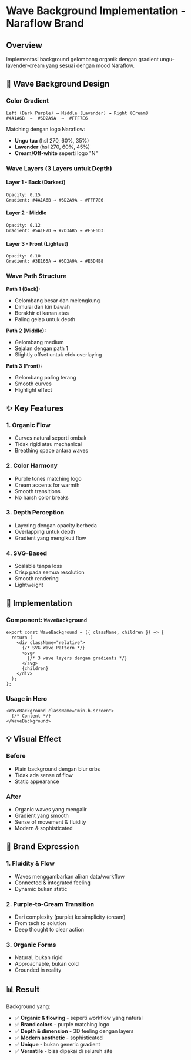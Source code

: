 # Wave Background Implementation - Naraflow Brand

## Overview
Implementasi background gelombang organik dengan gradient ungu-lavender-cream yang sesuai dengan mood Naraflow.

## 🎨 Wave Background Design

### Color Gradient
```
Left (Dark Purple) → Middle (Lavender) → Right (Cream)
#4A1A6B  →  #6D2A9A  →  #FFF7E6
```

Matching dengan logo Naraflow:
- **Ungu tua** (hsl 270, 60%, 35%)
- **Lavender** (hsl 270, 60%, 45%)
- **Cream/Off-white** seperti logo "N"

### Wave Layers (3 Layers untuk Depth)

#### Layer 1 - Back (Darkest)
```tsx
Opacity: 0.15
Gradient: #4A1A6B → #6D2A9A → #FFF7E6
```

#### Layer 2 - Middle
```tsx
Opacity: 0.12
Gradient: #5A1F7D → #7D3AB5 → #F5E6D3
```

#### Layer 3 - Front (Lightest)
```tsx
Opacity: 0.10
Gradient: #3E165A → #6D2A9A → #E6D4B8
```

### Wave Path Structure

**Path 1 (Back):**
- Gelombang besar dan melengkung
- Dimulai dari kiri bawah
- Berakhir di kanan atas
- Paling gelap untuk depth

**Path 2 (Middle):**
- Gelombang medium
- Sejalan dengan path 1
- Slightly offset untuk efek overlaying

**Path 3 (Front):**
- Gelombang paling terang
- Smooth curves
- Highlight effect

## ✨ Key Features

### 1. Organic Flow
- Curves natural seperti ombak
- Tidak rigid atau mechanical
- Breathing space antara waves

### 2. Color Harmony
- Purple tones matching logo
- Cream accents for warmth
- Smooth transitions
- No harsh color breaks

### 3. Depth Perception
- Layering dengan opacity berbeda
- Overlapping untuk depth
- Gradient yang mengikuti flow

### 4. SVG-Based
- Scalable tanpa loss
- Crisp pada semua resolution
- Smooth rendering
- Lightweight

## 🎯 Implementation

### Component: `WaveBackground`
```tsx
export const WaveBackground = ({ className, children }) => {
  return (
    <div className="relative">
      {/* SVG Wave Pattern */}
      <svg>
        {/* 3 wave layers dengan gradients */}
      </svg>
      {children}
    </div>
  );
};
```

### Usage in Hero
```tsx
<WaveBackground className="min-h-screen">
  {/* Content */}
</WaveBackground>
```

## 💡 Visual Effect

### Before
- Plain background dengan blur orbs
- Tidak ada sense of flow
- Static appearance

### After
- Organic waves yang mengalir
- Gradient yang smooth
- Sense of movement & fluidity
- Modern & sophisticated

## 🎨 Brand Expression

### 1. **Fluidity & Flow**
- Waves menggambarkan aliran data/workflow
- Connected & integrated feeling
- Dynamic bukan static

### 2. **Purple-to-Cream Transition**
- Dari complexity (purple) ke simplicity (cream)
- From tech to solution
- Deep thought to clear action

### 3. **Organic Forms**
- Natural, bukan rigid
- Approachable, bukan cold
- Grounded in reality

## 📊 Result

Background yang:
- ✅ **Organic & flowing** - seperti workflow yang natural
- ✅ **Brand colors** - purple matching logo
- ✅ **Depth & dimension** - 3D feeling dengan layers
- ✅ **Modern aesthetic** - sophisticated
- ✅ **Unique** - bukan generic gradient
- ✅ **Versatile** - bisa dipakai di seluruh site

